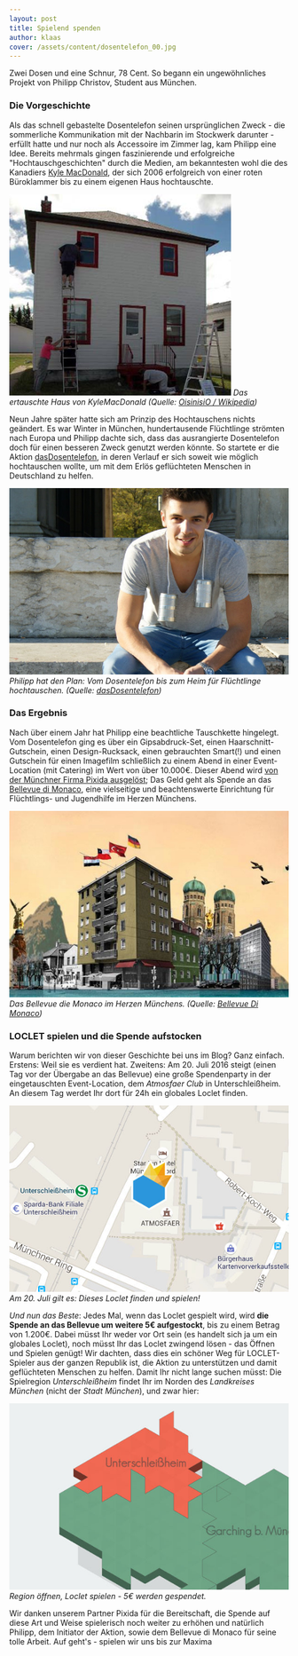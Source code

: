```yaml
---
layout: post
title: Spielend spenden
author: klaas
cover: /assets/content/dosentelefon_00.jpg
---
```


Zwei Dosen und eine Schnur, 78 Cent. So begann ein ungewöhnliches Projekt von Philipp Christov, Student aus München.

### Die Vorgeschichte

Als das schnell gebastelte Dosentelefon seinen ursprünglichen Zweck - die sommerliche Kommunikation mit der
Nachbarin im Stockwerk darunter - erfüllt hatte und nur noch als Accessoire im Zimmer lag, kam Philipp eine Idee.
Bereits mehrmals gingen faszinierende und erfolgreiche "Hochtauschgeschichten" durch die Medien, am bekanntesten wohl
die des Kanadiers [Kyle MacDonald](http://www.stern.de/digital/online/kanada-tausche-bueroklammer-gegen-haus-3596178.html),
der sich 2006 erfolgreich von einer roten Büroklammer bis zu einem eigenen Haus hochtauschte.

![](/assets/content/dosentelefon_01.jpg)
*Das ertauschte Haus von KyleMacDonald (Quelle: [OisinisiO / Wikipedia](https://en.wikipedia.org/wiki/One_red_paperclip#/media/File:Red-paperclip-news-1.jpg))*

Neun Jahre später hatte sich am Prinzip des Hochtauschens nichts geändert. Es war Winter in München, hundertausende
Flüchtlinge strömten nach Europa und Philipp dachte sich, dass das ausrangierte Dosentelefon doch für einen besseren
Zweck genutzt werden könnte. So startete er die Aktion [dasDosentelefon](http://www.dasdosentelefon.de), in deren
Verlauf er sich soweit wie möglich hochtauschen wollte, um mit dem Erlös geflüchteten Menschen in
Deutschland zu helfen.

![](/assets/content/dosentelefon_02.jpg)
*Philipp hat den Plan: Vom Dosentelefon bis zum Heim für Flüchtlinge hochtauschen. (Quelle: [dasDosentelefon](http://www.dasdosentelefon.de/ueber-mich/))*

### Das Ergebnis

Nach über einem Jahr hat Philipp eine beachtliche Tauschkette hingelegt. Vom Dosentelefon ging es über ein
Gipsabdruck-Set, einen Haarschnitt-Gutschein, einen Design-Rucksack, einen gebrauchten Smart(!) und einen Gutschein für
einen Imagefilm schließlich zu einem Abend in einer Event-Location (mit Catering) im Wert von über 10.000€. Dieser
Abend wird [von der Münchner Firma Pixida ausgelöst](https://www.pixida.de/de/news/381-dasdosentelefon);
Das Geld geht als Spende an das [Bellevue di Monaco](http://bellevuedimonaco.de/), eine vielseitige und
beachtenswerte Einrichtung für Flüchtlings- und Jugendhilfe im Herzen Münchens.

![](/assets/content/dosentelefon_03.jpg)
*Das Bellevue die Monaco im Herzen Münchens. (Quelle: [Bellevue Di Monaco](http://bellevuedimonaco.de/))*

### LOCLET spielen und die Spende aufstocken

Warum berichten wir von dieser Geschichte bei uns im Blog? Ganz einfach. Erstens: Weil sie es verdient hat. Zweitens:
Am 20. Juli 2016 steigt (einen Tag vor der Übergabe an das Bellevue) eine große Spendenparty in der
eingetauschten Event-Location, dem _Atmosfaer Club_ in Unterschleißheim. An diesem Tag werdet Ihr dort für 24h ein
globales Loclet finden.

![](/assets/content/dosentelefon_04.jpg)
*Am 20. Juli gilt es: Dieses Loclet finden und spielen!*

_Und nun das Beste_: Jedes Mal, wenn das Loclet gespielt wird, wird **die Spende an das Bellevue um weitere 5€
aufgestockt**, bis zu einem Betrag von 1.200€. Dabei müsst Ihr weder vor Ort sein (es handelt sich ja um ein globales
Loclet), noch müsst Ihr das Loclet zwingend lösen - das Öffnen und Spielen genügt!
Wir dachten, dass dies ein schöner Weg für LOCLET-Spieler aus der ganzen Republik ist, die Aktion zu unterstützen und
damit geflüchteten Menschen zu helfen. Damit Ihr nicht lange suchen müsst: Die Spielregion _Unterschleißheim_ findet
Ihr im Norden des _Landkreises München_ (nicht der _Stadt München_), und zwar hier:

![](/assets/content/dosentelefon_05.jpg)
*Region öffnen, Loclet spielen - 5€ werden gespendet.*

Wir danken unserem Partner Pixida für die Bereitschaft, die Spende auf diese Art und Weise spielerisch
noch weiter zu erhöhen und natürlich Philipp, dem Initiator der Aktion, sowie dem Bellevue di Monaco für seine tolle
Arbeit. Auf geht's - spielen wir uns bis zur Maxima
